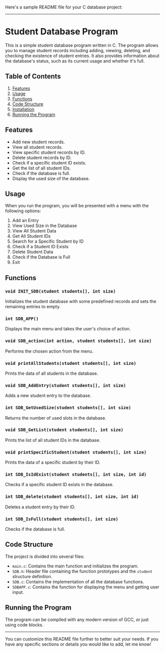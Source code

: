 Here's a sample README file for your C database project:

---

# Student Database Program

This is a simple student database program written in C. The program allows you to manage student records including adding, viewing, deleting, and checking the existence of student entries. It also provides information about the database's status, such as its current usage and whether it's full.

## Table of Contents
1. [Features](#features)
2. [Usage](#usage)
3. [Functions](#functions)
4. [Code Structure](#code-structure)
5. [Installation](#installation)
6. [Running the Program](#running-the-program)

## Features
- Add new student records.
- View all student records.
- View specific student records by ID.
- Delete student records by ID.
- Check if a specific student ID exists.
- Get the list of all student IDs.
- Check if the database is full.
- Display the used size of the database.

## Usage
When you run the program, you will be presented with a menu with the following options:
1. Add an Entry
2. View Used Size in the Database
3. View All Student Data
4. Get All Student IDs
5. Search for a Specific Student by ID
6. Check if a Student ID Exists
7. Delete Student Data
8. Check if the Database is Full
9. Exit

## Functions

### `void INIT_SDB(student students[], int size)`
Initializes the student database with some predefined records and sets the remaining entries to empty.

### `int SDB_APP()`
Displays the main menu and takes the user's choice of action.

### `void SDB_action(int action, student students[], int size)`
Performs the chosen action from the menu.

### `void printAllStudents(student students[], int size)`
Prints the data of all students in the database.

### `void SDB_AddEntry(student students[], int size)`
Adds a new student entry to the database.

### `int SDB_GetUsedSize(student students[], int size)`
Returns the number of used slots in the database.

### `void SDB_GetList(student students[], int size)`
Prints the list of all student IDs in the database.

### `void printSpecificStudent(student students[], int size)`
Prints the data of a specific student by their ID.

### `int SDB_IsIdExist(student students[], int size, int id)`
Checks if a specific student ID exists in the database.

### `int SDB_delete(student students[], int size, int id)`
Deletes a student entry by their ID.

### `int SDB_IsFull(student students[], int size)`
Checks if the database is full.

## Code Structure
The project is divided into several files:

- `main.c`: Contains the main function and initializes the program.
- `SDB.h`: Header file containing the function prototypes and the `student` structure definition.
- `SDB.c`: Contains the implementation of all the database functions.
- `SDBAPP.c`: Contains the function for displaying the menu and getting user input.

## Running the Program
The program can be compiled with any modern version of GCC, or just using code blocks.

---

You can customize this README file further to better suit your needs. If you have any specific sections or details you would like to add, let me know!
